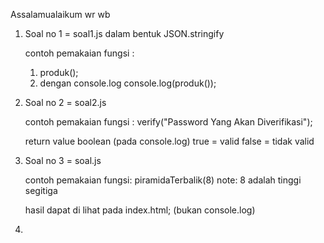 Assalamualaikum wr wb

1. Soal no 1 = soal1.js dalam bentuk JSON.stringify

   contoh pemakaian fungsi :

   1. produk();
   2. dengan console.log console.log(produk());

2. Soal no 2 = soal2.js

   contoh pemakaian fungsi :
   verify("Password Yang Akan Diverifikasi");

   return value boolean (pada console.log)
   true = valid
   false = tidak valid

3. Soal no 3 = soal.js

   contoh pemakaian fungsi:
   piramidaTerbalik(8) note: 8 adalah tinggi segitiga

   hasil dapat di lihat pada index.html; (bukan console.log)

4.
